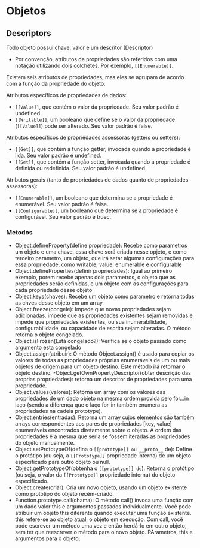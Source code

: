 # Objetos

## Descriptors

Todo objeto possui chave, valor e um descritor (Descriptor)

- Por convenção, atributos de propriedades são referidos com uma notação 
utilizando dois colchetes. Por exemplo, `[[Enumerable]]`.

Existem seis atributos de propriedades, mas eles se agrupam de acordo com a função 
da propriedade do objeto.

Atributos específicos de propriedades de dados:

- `[[Value]]`, que contém o valor da propriedade. Seu valor padrão é undefined.
- `[[Writable]]`, um booleano que define se o valor da propriedade (`[[Value]]`) pode ser alterado. Seu valor padrão é false.

Atributos específicos de propriedades assessoras (getters ou setters):

- `[[Get]]`, que contém a função getter, invocada quando a propriedade é lida. Seu valor padrão é undefined.
- `[[Set]]`, que contém a função setter, invocada quando a propriedade é definida ou redefinida. Seu valor padrão é undefined.

Atributos gerais (tanto de propriedades de dados quanto de propriedades assessoras):

- `[[Enumerable]]`, um booleano que determina se a propriedade é enumerável. Seu valor padrão é false.
- `[[Configurable]]`, um booleano que determina se a propriedade é configurável. Seu valor padrão é truec.

### Metodos

- Object.defineProperty(define propriedade): Recebe como parametros um objeto e uma chave,
essa chave será criada nesse opjeto, e como terceiro parametro, um objeto, que irá setar
algumas configurações para essa propriedade, como writable, value, enumerable e configurable
- Object.defineProperties(definir propriedades): Igual ao primeiro exemplo, porem recebe apenas
dois parametros, o objeto que as propriedades serão definidas, e um objeto com as configurações
para cada propriedade desse objeto
- Object.keys(chaves): Recebe um objeto como parametro e retorna todas as chves desse objeto
em um array
- Object.freeze(congele): Impede que novas propriedades sejam adicionadas. impede que 
as propriedades existentes sejam removidas e impede que propriedades existentes, ou sua 
inumerabilidade, configurabilidade, ou capacidade de escrita sejam alteradas. 
O método retorna o objeto congelado.
- Object.isFrozen(Está congelado?): Verifica se o objeto passado como argumento esta congelado
- Object.assign(atribuir): O método Object.assign() é usado para copiar os valores de todas 
as propriedades próprias enumeráveis de um ou mais objetos de origem para um objeto destino. 
Este método irá retornar o objeto destino.
-Object.getOwnPropertyDescriptor(obter descrição das proprias propriedades): retorna um 
descritor de propriedades para uma propriedade.
- Object.values(valores): Retorna um array com os valores das propriedades de um dado objeto 
na mesma ordem provida pelo for...in laço (sendo a diferença que o laço for-in também 
enumera as propriedades na cadeia prototype).
- Object.entries(entradas): Retorna um array cujos elementos são também arrays 
correspondentes aos pares de propriedades [key, value] enumeráveis encontrados 
diretamente sobre o objeto. A ordem das propriedades é a mesma que seria se fossem 
iteradas as propriedades do objeto manualmente.
- Object.setPrototypeOf(defina o `[[prototype]] ou __proto__` de): Define o protótipo (ou seja, a
`[[Prototype]]` propriedade interna) de um objeto especificado para outro objeto ou null.
- Object.getPrototypeOf(obtenha o `[[prototype]] de`): Retorna o protótipo (ou seja, o valor da 
`[[Prototype]]` propriedade interna) do objeto especificado.
- Object.create(criar): Cria um novo objeto, usando um objeto existente como protótipo 
do objeto recém-criado.
- Function.prototype.call(chama): O método call() invoca uma função com um dado valor this 
e argumentos passados individualmente. Você pode atribuir um objeto this diferente quando 
executar uma função existente. this refere-se ao objeto atual, o objeto em execução. 
Com call, você pode escrever um método uma vez e então herdá-lo em outro objeto, sem 
ter que reescrever o método para o novo objeto. PArametros, this e argumentos
para o objeto;